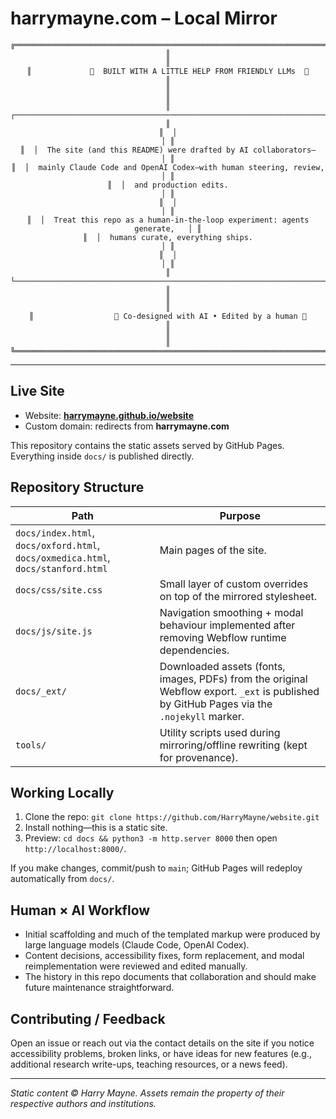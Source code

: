 # harrymayne.com – Local Mirror

<div align="center">

```
╔══════════════════════════════════════════════════════════════════════════════╗
║                                                                              ║
║             🤖  BUILT WITH A LITTLE HELP FROM FRIENDLY LLMs  🤖              ║
║                                                                              ║
║  ┌────────────────────────────────────────────────────────────────────────┐ ║
║  │                                                                        │ ║
║  │  The site (and this README) were drafted by AI collaborators—          │ ║
║  │  mainly Claude Code and OpenAI Codex—with human steering, review,      │ ║
║  │  and production edits.                                                 │ ║
║  │                                                                        │ ║
║  │  Treat this repo as a human-in-the-loop experiment: agents generate,   │ ║
║  │  humans curate, everything ships.                                      │ ║
║  │                                                                        │ ║
║  └────────────────────────────────────────────────────────────────────────┘ ║
║                                                                              ║
║                  🚀 Co-designed with AI • Edited by a human 🚀                ║
║                                                                              ║
╚══════════════════════════════════════════════════════════════════════════════╝
```

</div>

---

## Live Site

- Website: **[harrymayne.github.io/website](https://harrymayne.github.io/website/)**
- Custom domain: redirects from **harrymayne.com**

This repository contains the static assets served by GitHub Pages. Everything inside `docs/` is published directly.

## Repository Structure

| Path | Purpose |
| --- | --- |
| `docs/index.html`, `docs/oxford.html`, `docs/oxmedica.html`, `docs/stanford.html` | Main pages of the site. |
| `docs/css/site.css` | Small layer of custom overrides on top of the mirrored stylesheet. |
| `docs/js/site.js` | Navigation smoothing + modal behaviour implemented after removing Webflow runtime dependencies. |
| `docs/_ext/` | Downloaded assets (fonts, images, PDFs) from the original Webflow export. `_ext` is published by GitHub Pages via the `.nojekyll` marker. |
| `tools/` | Utility scripts used during mirroring/offline rewriting (kept for provenance). |

## Working Locally

1. Clone the repo: `git clone https://github.com/HarryMayne/website.git`
2. Install nothing—this is a static site.
3. Preview: `cd docs && python3 -m http.server 8000` then open `http://localhost:8000/`.

If you make changes, commit/push to `main`; GitHub Pages will redeploy automatically from `docs/`.

## Human × AI Workflow

- Initial scaffolding and much of the templated markup were produced by large language models (Claude Code, OpenAI Codex).
- Content decisions, accessibility fixes, form replacement, and modal reimplementation were reviewed and edited manually.
- The history in this repo documents that collaboration and should make future maintenance straightforward.

## Contributing / Feedback

Open an issue or reach out via the contact details on the site if you notice accessibility problems, broken links, or have ideas for new features (e.g., additional research write-ups, teaching resources, or a news feed).

---

_Static content © Harry Mayne. Assets remain the property of their respective authors and institutions._
